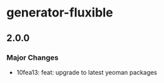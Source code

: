 # generator-fluxible

## 2.0.0

### Major Changes

-   10fea13: feat: upgrade to latest yeoman packages
